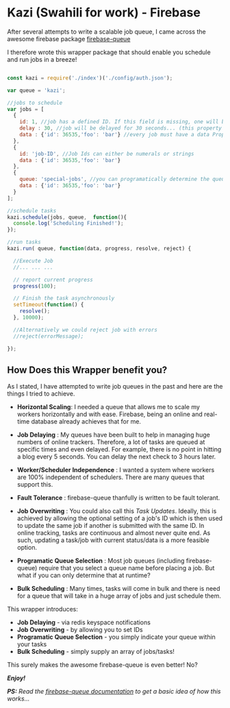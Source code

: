 # Kazi (Swahili for work) - Firebase
After several attempts to write a scalable job queue, I came across the awesome firebase package [firebase-queue](https://github.com/firebase/firebase-queue)

I therefore wrote this wrapper package that should enable you schedule and run jobs in a breeze!


```javascript

const kazi = require('./index')('./config/auth.json');

var queue = 'kazi';

//jobs to schedule
var jobs = [
  {
    id: 1, //job has a defined ID. If this field is missing, one will be auto-generated
    delay : 30, //job will be delayed for 30 seconds... (this property is optional)
    data : {'id': 36535,'foo': 'bar'} //every job must have a data Property, which must be an object
  },
  {
    id: 'job-ID', //Job Ids can either be numerals or strings
    data : {'id': 36535,'foo': 'bar'}
  },
  {
    queue: 'special-jobs', //you can programatically determine the queue that you want a job to be placed in...
    data : {'id': 36535,'foo': 'bar'}
  }
];

//schedule tasks
kazi.schedule(jobs, queue,  function(){
  console.log('Scheduling Finished!');
});

//run tasks
kazi.run( queue, function(data, progress, resolve, reject) {

  //Execute Job
  //... ... ...

  // report current progress
  progress(100);

  // Finish the task asynchronously
  setTimeout(function() {
    resolve();
  }, 10000);

  //Alternatively we could reject job with errors
  //reject(errorMessage);

});

```

## How Does this Wrapper benefit you?
As I stated, I have attempted to write job queues in the past and here are the things I tried to achieve.

- **Horizontal Scaling**: I needed a queue that allows me to scale my workers horizontally and with ease. Firebase, being an online and real-time database already achieves that for me.

- **Job Delaying** : My queues have been built to help in managing huge numbers of online trackers. Therefore, a lot of tasks are queued at specific times and even delayed. For example, there is no point in hitting a blog every 5 seconds. You can delay the next check to 3 hours later.

- **Worker/Scheduler Independence** : I wanted a system where workers are 100% independent of schedulers. There are many queues that support this.

- **Fault Tolerance** : firebase-queue thanfully is written to be fault tolerant.

- **Job Overwriting** : You could also call this *Task Updates*. Ideally, this is achieved by allowing the optional setting of a job's ID which is then used to update the same job if another is submitted with the same ID. In online tracking, tasks are continuous and almost never quite end. As such, updating a task/job with current status/data is a more feasible option.

- **Programatic Queue Selection** : Most job queues (including firebase-queue) require that you select a queue name before placing a job. But what if you can only determine that at runtime?

- **Bulk Scheduling** : Many times, tasks will come in bulk and there is need for a queue that will take in a huge array of jobs and just schedule them.

This wrapper introduces:
- **Job Delaying** - via redis keyspace notifications
- **Job Overwriting** - by allowing you to set IDs
- **Programatic Queue Selection** - you simply indicate your queue within your tasks
- **Bulk Scheduling** - simply supply an array of jobs/tasks!

This surely makes the awesome firebase-queue is even better! No?

***Enjoy!***

***PS:*** *Read the [firebase-queue documentation](https://github.com/firebase/firebase-queue/blob/master/docs/guide.md) to get a basic idea of how this works...*
